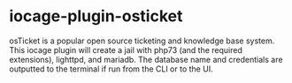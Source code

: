 # iocage-plugin-osticket

osTicket is a popular open source ticketing and knowledge base system. 
This iocage plugin will create a jail with php73 (and the required extensions), lighttpd, and mariadb. The database name and credentials are outputted to the terminal if run from the CLI or to the UI.
